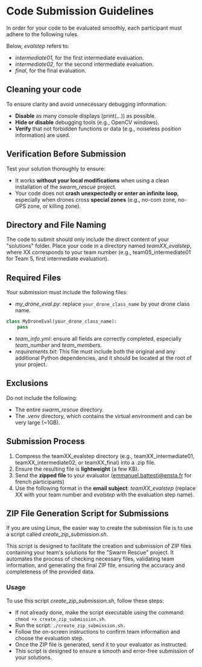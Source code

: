 # Code Submission Guidelines

In order for your code to be evaluated smoothly, each participant must adhere to the following rules.

Below, *evalstep* refers to:
- *intermediate01*, for the first intermediate evaluation.
- *intermediate02*, for the second intermediate evaluation.
- *final*, for the final evaluation.

## Cleaning your code

To ensure clarity and avoid unnecessary debugging information:
* **Disable** as many console displays (print(...)) as possible.
* **Hide or disable** debugging tools (e.g., OpenCV windows).
* **Verify** that not forbidden functions or data (e.g., noiseless position information) are used.

## Verification Before Submission

Test your solution thoroughly to ensure:
* It works **without your local modifications** when using a clean installation of the *swarm_rescue* project.
* Your code does not **crash unexpectedly or enter an infinite loop**, especially when drones cross **special zones** (e.g., no-com zone, no-GPS zone, or killing zone).

## Directory and File Naming

The code to submit should only include the direct content of your "solutions" folder. 
Place your code in a directory named *teamXX_evalstep*, where XX corresponds to your team number (e.g., team05_intermediate01 for Team 5, first intermediate evaluation).

## Required Files

Your submission must include the following files:
* *my_drone_eval.py*: replace ```your_drone_class_name``` by your drone class name.
```Python
class MyDroneEval(your_drone_class_name):
    pass
```
* *team_info.yml*: ensure all fields are correctly completed, especially *team_number* and *team_members*.
* *requirements.txt*: This file must include both the original and any additional Python dependencies, and it should be located at the root of your project.

## Exclusions

Do not include the following:
* The entire *swarm_rescue* directory.
* The *.venv* directory, which contains the virtual environment and can be very large (~1GB).

## Submission Process

1. Compress the teamXX_evalstep directory (e.g., teamXX_intermediate01, teamXX_intermediate02, or teamXX_final) into a .zip file.
2. Ensure the resulting file is **lightweight** (a few KB).
3. Send the **zipped file** to your evaluator (emmanuel.battesti@ensta.fr for french participants)
4. Use the following format in the **email subject**: *teamXX_evalstep* (replace XX with your team number and *evalstep* with the evaluation step name).

## ZIP File Generation Script for Submissions

If you are using Linux, the easier way to create the submission file is to use a script called *create_zip_submission.sh*.

This script is designed to facilitate the creation and submission of ZIP files containing your team's solutions for the "Swarm Rescue" project. It automates the process of checking necessary files, validating team information, and generating the final ZIP file, ensuring the accuracy and completeness of the provided data.

### Usage
To use this script *create_zip_submission.sh*, follow these steps:
* If not already done, make the script executable using the command: ```chmod +x create_zip_submission.sh```.
* Run the script: ```./create_zip_submission.sh.```
* Follow the on-screen instructions to confirm team information and choose the evaluation step.
* Once the ZIP file is generated, send it to your evaluator as instructed.
* This script is designed to ensure a smooth and error-free submission of your solutions. 